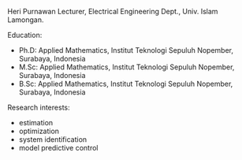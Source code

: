 Heri Purnawan
Lecturer, Electrical Engineering Dept., Univ. Islam Lamongan.

Education:
* Ph.D: Applied Mathematics, Institut Teknologi Sepuluh Nopember, Surabaya, Indonesia
* M.Sc: Applied Mathematics, Institut Teknologi Sepuluh Nopember, Surabaya, Indonesia
* B.Sc: Applied Mathematics, Institut Teknologi Sepuluh Nopember, Surabaya, Indonesia

Research interests:
* estimation
* optimization
* system identification
* model predictive control
